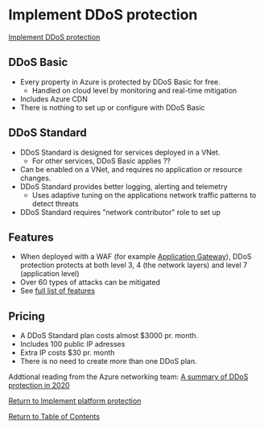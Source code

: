 # Implement DDoS protection

[Implement DDoS protection](https://docs.microsoft.com/en-us/azure/ddos-protection/ddos-protection-overview)

## DDoS Basic

* Every property in Azure is protected by DDoS Basic for free.
   * Handled on cloud level by monitoring and real-time mitigation
* Includes Azure CDN
* There is nothing to set up or configure with DDoS Basic

## DDoS Standard

* DDoS Standard is designed for services deployed in a VNet.
   * For other services, DDoS Basic applies ??
* Can be enabled on a VNet, and requires no application or resource changes.
* DDoS Standard provides better logging, alerting and telemetry
   * Uses adaptive tuning on the applications network traffic patterns to detect threats
* DDoS Standard requires "network contributor" role to set up

## Features

* When deployed with a WAF (for example [Application Gateway](15-Configure%20a%20Web%20Application%20Firewall%20(WAF)%20on%20Azure%20Application%20Gateway.md)), DDoS protection protects at both level 3, 4 (the network layers) and level 7 (application level)
* Over 60 types of attacks can be mitigated
* See [full list of features](https://docs.microsoft.com/en-us/azure/ddos-protection/ddos-protection-overview#features)

## Pricing

* A DDoS Standard plan costs almost $3000 pr. month.
* Includes 100 public IP adresses
* Extra IP costs $30 pr. month
* There is no need to create more than one DDoS plan.

Addtional reading from the Azure networking team: [A summary of DDoS protection in 2020](https://azure.microsoft.com/en-us/blog/azure-ddos-protection-2020-year-in-review/)


[Return to Implement platform protection](README.md)

[Return to Table of Contents](../README.md)